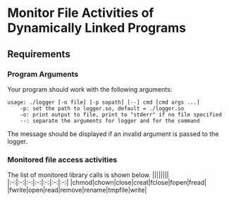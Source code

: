 # Monitor File Activities of Dynamically Linked Programs

## Requirements
### Program Arguments
Your program should work with the following arguments:
```
usage: ./logger [-o file] [-p sopath] [--] cmd [cmd args ...]       
    -p: set the path to logger.so, default = ./logger.so            
    -o: print output to file, print to "stderr" if no file specified
    --: separate the arguments for logger and for the command       
```
The message should be displayed if an invalid argument is passed to the logger.
### Monitored file access activities
The list of monitored library calls is shown below.
||||||||
|:-:|:-:|:-:|:-:|:-:|:-:|:-:|
|chmod|chown|close|creat|fclose|fopen|fread|
|fwrite|open|read|remove|rename|tmpfile|write|

